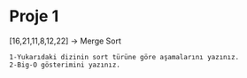 # Proje 1

[16,21,11,8,12,22] -> Merge Sort
    
    1-Yukarıdaki dizinin sort türüne göre aşamalarını yazınız.
    2-Big-O gösterimini yazınız.